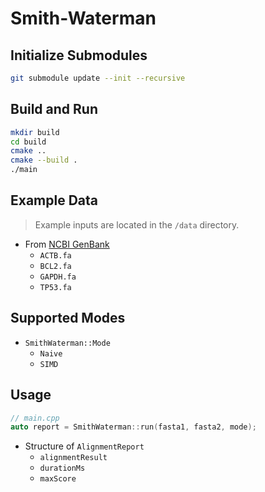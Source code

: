 # Smith-Waterman

## Initialize Submodules

```bash
git submodule update --init --recursive
```

## Build and Run

```bash
mkdir build
cd build
cmake ..
cmake --build .
./main
```

## Example Data

> Example inputs are located in the `/data` directory.

- From [NCBI GenBank](https://www.ncbi.nlm.nih.gov/genbank/)
  - `ACTB.fa`
  - `BCL2.fa`
  - `GAPDH.fa`
  - `TP53.fa`

## Supported Modes

- `SmithWaterman::Mode`
  - `Naive`
  - `SIMD`

## Usage

```cpp
// main.cpp
auto report = SmithWaterman::run(fasta1, fasta2, mode);
```

- Structure of `AlignmentReport`
  - `alignmentResult`
  - `durationMs`
  - `maxScore`


